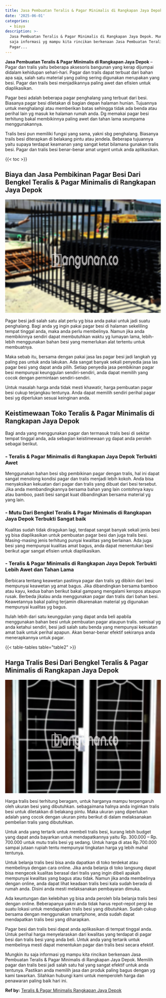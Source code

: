 ```yaml
---
title: Jasa Pembuatan Teralis & Pagar Minimalis di Rangkapan Jaya Depok
date: '2025-06-01'
categories:
  - biaya
description: >-
  Jasa Pembuatan Teralis & Pagar Minimalis di Rangkapan Jaya Depok. Mungkin itu
  saja informasi yg mampu kita rincikan berkenaan Jasa Pembuatan Teralis &
  Pagar...
---
```


**Jasa Pembuatan Teralis & Pagar Minimalis di Rangkapan Jaya Depok** – Pagar dan tralis yaitu beberapa aksesoris bangunan yang kerap dijumpai didalam kehidupan sehari-hari. Pagar dan trails dapat terbuat dari bahan apa saja, salah satu material yang paling sering digunakan merupakan yang besi. Pagar dan trails besi menjadikannya paling awet dan efisien untuk diaplikasikan.

Pagar besi adalah beberapa pagar penghalang yang terbuat dari besi. Biasanya pagar besi diletakan di bagian depan halaman hunian. Tujuannya untuk menghalangi atau memberikan batas sehingga tidak ada benda atau perihal lain yg masuk ke halaman rumah anda. Dg memakai pagar besi terhitung bakal membikinnya paling awet dan tahan lama seumpama menggunakannya.

Tralis besi pun memiliki fungsi yang sama, yakni sbg penghalang. Biasanya trails besi diterapkan di belakang pintu atau jendela. Beberapa tujuannya yaitu supaya terdapat keamanan yang sangat ketat bilamana gunakan tralis besi. Pagar dan tralis besi benar-benar amat urgent untuk anda aplikasikan.

{{< toc >}}

## Biaya dan Jasa Pembikinan Pagar Besi Dari Bengkel Teralis & Pagar Minimalis di Rangkapan Jaya Depok

![Jasa Pembuatan Teralis & Pagar Minimalis di Rangkapan Jaya Depok](/images/pagar-minimalis-murah-31.png)

Pagar besi jadi salah satu alat perlu yg bisa anda pakai untuk jadi suatu penghalang. Bagi anda yg ingin pakai pagar besi di halaman sekeliling tempat tinggal anda, maka anda perlu membelinya. Namun jika anda membikinnya sendiri dapat membutuhkan waktu yg lumayan lama, lebih-lebih menggunakan bahan besi yang memerlukan alat tertentu untuk membuatnya.

Maka sebab itu, bersama dengan pakai jasa las pagar besi jadi langkah yg paling pas untuk anda lakukan. Ada sangat banyak sekali penyedia jasa las pagar besi yang dapat anda pilih. Setiap penyedia jasa pembikinan pagar besi mempunyai keunggulan sendiri-sendiri, anda dapat memilih yang cocok dengan permintaan sendiri-sendiri.

Untuk masalah harga anda tidak mesti khawatir, harga pembuatan pagar besi cukup terjangkau tentunya. Anda dapat memilih sendiri perihal pagar besi yg diperlukan sesuai keinginan anda.

## Keistimewaan Toko Teralis & Pagar Minimalis di Rangkapan Jaya Depok

Bagi anda yang menggunakan pagar dan termasuk tralis besi di sekitar tempat tinggal anda, ada sebagian keistimewaan yg dapat anda peroleh sebagai berikut.

### \- Teralis & Pagar Minimalis di Rangkapan Jaya Depok Terbukti Awet

Menggunakan bahan besi sbg pembikinan pagar dengan tralis, hal ini dapat sangat menolong kondisi pagar dan tralis menjadi lebih kokoh. Anda bisa menyaksikan kekuatan dari pagar dan tralis yang dibuat dari besi tersebut. Jika anda membandingkannya bersama bahan yang lain contohnya kayu atau bamboo, pasti besi sangat kuat dibandingkan bersama material yg yang lain.

### \- Mutu Dari Bengkel Teralis & Pagar Minimalis di Rangkapan Jaya Depok Terbukti Sangat baik

Kualitas sudah tidak diragukan lagi, terdapat sangat banyak sekali jenis besi yg bisa diaplikasikan untuk pembuatan pagar besi dan juga tralis besi. Masing-masing jenis terhitung punyai kwalitas yang berlainan. Ada juga besi yang mempunyai kualitas amat bagus, anda dapat menentukan besi berikut agar sangat efisien untuk diaplikasikan.

### \- Teralis & Pagar Minimalis di Rangkapan Jaya Depok Terbukti Lebih Awet dan Tahan Lama

Berbicara tentang keawetan pastinya pagar dan tralis yg dibikin dari besi mempunyai keawetan yg amat bagus. Jika dibandingkan bersama bamboo atau kayu, kedua bahan berikut bakal gampang mengalami keropos ataupun rusak. Berbeda jikalau anda menggunakan pagar dan tralis dari bahan besi. Keawetannya bakal paling terjamin dikarenakan material yg digunakan mempunyai kualitas yg bagus.

Itulah lebih dari satu keunggulan yang dapat anda beli apabila menggunakan bahan besi untuk pembuatan pagar ataupun tralis. semisal yg anda ketahui sendiri, besi jadi salah satu benda yang mempunyai kekuatan amat baik untuk perihal apapun. Akan benar-benar efektif sekiranya anda menerapkannya untuk pagar.

{{< table-tables table="table2" >}}

## Harga Tralis Besi Dari Bengkel Teralis & Pagar Minimalis di Rangkapan Jaya Depok

![Jasa Pembuatan Teralis & Pagar Minimalis di Rangkapan Jaya Depok](/images/teralis-minimalis-murah-38.png)

Harga tralis besi terhitung beragam, untuk harganya mampu terpengaruh oleh ukuran besi yang dibutuhkan. sebagaimana halnya anda inginkan tralis besi untuk diletakkan di belakang pintu. Maka ukuran yang diperlukan adalah yang cocok dengan ukuran pintu berikut di dalam melaksanakan pembelian tralis yang dibutuhkan.

Untuk anda yang tertarik untuk membeli tralis besi, kurang lebih budget yang dapat anda bayarkan untuk mendapatkannya yaitu Rp. 300.000 – Rp. 700.000 untuk mutu tralis besi yg sedang. Untuk harga di atas Rp.700.000 sampai jutaan rupiah tentu mempunyai tingkatan harga yg lebih mahal tentunya.

Untuk belanja tralis besi bisa anda dapatkan di toko terdekat atau membelinya dengan cara online. Jika anda belanja di toko langsung dapat bisa mengecek kualitas berasal dari tralis yang ingin dibeli apakah mempunyai kwalitas yang bagus atau tidak. Namun jika anda membelinya dengan online, anda dapat lihat keadaan tralis besi kala sudah berada di rumah anda. Disini anda mesti melaksanakan pembayaran dimuka.

Ada keuntungan dan kelebihan yg bisa anda peroleh bila belanja tralis besi dengan online. Beberapanya yakni anda tidak harus repot-repot pergi ke suatu lokasi untuk mendapatkan tralis besi yang dibutuhkan. Sudah cukup bersama dengan menggunakan smartphone, anda sudah dapat mendapatkan tralis besi yang diharapkan.

Pagar besi dan tralis besi dapat anda aplikasikan di tempat tinggal anda. Untuk perihal harga menyelaraskan dari kwalitas yang terdapat di pagar besi dan tralis besi yang anda beli. Untuk anda yang tertarik untuk membelinya mesti dapat menentukan pagar dan tralis besi secara efektif.

Mungkin itu saja informasi yg mampu kita rincikan berkenaan Jasa Pembuatan Teralis & Pagar Minimalis di Rangkapan Jaya Depok. Memilih pagar dan tralis besi jadi salah satu hal yang sangat efektif untuk anda tentunya. Pastikan anda memilih jasa dan produk paling bagus dengan yg kami tawarkan. Silahkan hubungi kami untuk memperoleh harga dan penawaran paling baik hari ini.

**Ref by:** [Teralis & Pagar Minimalis Rangkapan Jaya Depok](https://id.wikipedia.org/wiki/Teralis)
